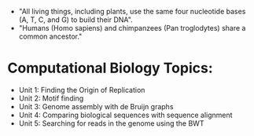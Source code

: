 - "All living things, including plants, use the same four nucleotide bases (A, T, C, and G) to build their DNA".
- "Humans (Homo sapiens) and chimpanzees (Pan troglodytes) share a common ancestor."

# Computational Biology Topics:
- Unit 1: Finding the Origin of Replication 
- Unit 2: Motif finding
- Unit 3: Genome assembly with de Bruijn graphs 
- Unit 4: Comparing biological sequences with sequence alignment
- Unit 5: Searching for reads in the genome using the BWT

